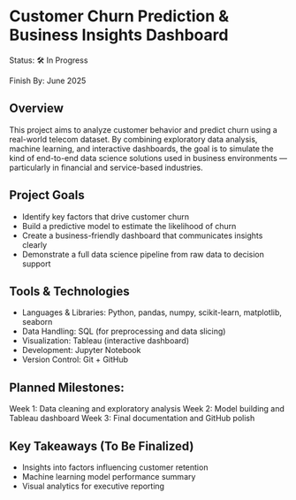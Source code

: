 # Customer Churn Prediction & Business Insights Dashboard
Status: 🛠️ In Progress

Finish By: June 2025

##  Overview
This project aims to analyze customer behavior and predict churn using a real-world telecom dataset. By combining exploratory data analysis, machine learning, and interactive dashboards, the goal is to simulate the kind of end-to-end data science solutions used in business environments — particularly in financial and service-based industries.

##  Project Goals
- Identify key factors that drive customer churn
- Build a predictive model to estimate the likelihood of churn
- Create a business-friendly dashboard that communicates insights clearly
- Demonstrate a full data science pipeline from raw data to decision support

##  Tools & Technologies
- Languages & Libraries: Python, pandas, numpy, scikit-learn, matplotlib, seaborn
- Data Handling: SQL (for preprocessing and data slicing)
- Visualization: Tableau (interactive dashboard)
- Development: Jupyter Notebook
- Version Control: Git + GitHub

##  Planned Milestones:
 Week 1: Data cleaning and exploratory analysis
 Week 2: Model building and Tableau dashboard
 Week 3: Final documentation and GitHub polish
##  Key Takeaways (To Be Finalized)
- Insights into factors influencing customer retention
- Machine learning model performance summary
- Visual analytics for executive reporting
